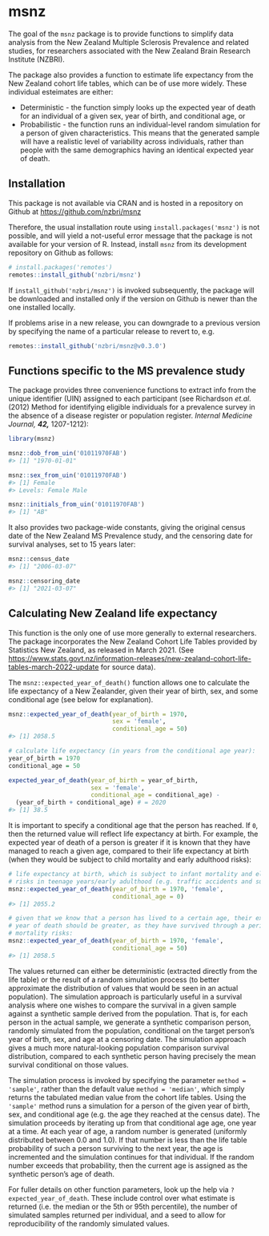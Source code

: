 
<!-- README.md is generated from README.Rmd. Please edit that file -->

# msnz

The goal of the `msnz` package is to provide functions to simplify data
analysis from the New Zealand Multiple Sclerosis Prevalence and related
studies, for researchers associated with the New Zealand Brain Research
Institute (NZBRI).

The package also provides a function to estimate life expectancy from
the New Zealand cohort life tables, which can be of use more widely.
These individual esteimates are either:

-   Deterministic - the function simply looks up the expected year of
    death for an individual of a given sex, year of birth, and
    conditional age, or
-   Probabilistic - the function runs an individual-level random
    simulation for a person of given characteristics. This means that
    the generated sample will have a realistic level of variability
    across individuals, rather than people with the same demographics
    having an identical expected year of death.

## Installation

This package is not available via CRAN and is hosted in a repository on
Github at <https://github.com/nzbri/msnz>

Therefore, the usual installation route using `install.packages('msnz')`
is not possible, and will yield a not-useful error message that the
package is not available for your version of R. Instead, install `msnz`
from its development repository on Github as follows:

``` r
# install.packages('remotes')
remotes::install_github('nzbri/msnz')
```

If `install_github('nzbri/msnz')` is invoked subsequently, the package
will be downloaded and installed only if the version on Github is newer
than the one installed locally.

If problems arise in a new release, you can downgrade to a previous
version by specifying the name of a particular release to revert to,
e.g.

``` r
remotes::install_github('nzbri/msnz@v0.3.0')
```

## Functions specific to the MS prevalence study

The package provides three convenience functions to extract info from
the unique identifier (UIN) assigned to each participant (see Richardson
*et.al.* (2012) Method for identifying eligible individuals for a
prevalence survey in the absence of a disease register or population
register. *Internal Medicine Journal,* ***42,*** 1207-1212):

``` r
library(msnz)

msnz::dob_from_uin('01011970FAB')
#> [1] "1970-01-01"

msnz::sex_from_uin('01011970FAB')
#> [1] Female
#> Levels: Female Male

msnz::initials_from_uin('01011970FAB')
#> [1] "AB"
```

It also provides two package-wide constants, giving the original census
date of the New Zealand MS Prevalence study, and the censoring date for
survival analyses, set to 15 years later:

``` r
msnz::census_date
#> [1] "2006-03-07"

msnz::censoring_date
#> [1] "2021-03-07"
```

## Calculating New Zealand life expectancy

This function is the only one of use more generally to external
researchers. The package incorporates the New Zealand Cohort Life Tables
provided by Statistics New Zealand, as released in March 2021. (See
<https://www.stats.govt.nz/information-releases/new-zealand-cohort-life-tables-march-2022-update>
for source data).

The `msnz::expected_year_of_death()` function allows one to calculate
the life expectancy of a New Zealander, given their year of birth, sex,
and some conditional age (see below for explanation).

``` r
msnz::expected_year_of_death(year_of_birth = 1970, 
                             sex = 'female', 
                             conditional_age = 50)
#> [1] 2058.5

# calculate life expectancy (in years from the conditional age year):
year_of_birth = 1970
conditional_age = 50

expected_year_of_death(year_of_birth = year_of_birth,
                       sex = 'female', 
                       conditional_age = conditional_age) - 
  (year_of_birth + conditional_age) # = 2020
#> [1] 38.5
```

It is important to specify a conditional age that the person has
reached. If `0`, then the returned value will reflect life expectancy at
birth. For example, the expected year of death of a person is greater if
it is known that they have managed to reach a given age, compared to
their life expectancy at birth (when they would be subject to child
mortality and early adulthood risks):

``` r
# life expectancy at birth, which is subject to infant mortality and elevated 
# risks in teenage years/early adulthood (e.g. traffic accidents and suicide):
msnz::expected_year_of_death(year_of_birth = 1970, 'female', 
                             conditional_age = 0)
#> [1] 2055.2

# given that we know that a person has lived to a certain age, their expected 
# year of death should be greater, as they have survived through a period of
# mortality risks:
msnz::expected_year_of_death(year_of_birth = 1970, 'female', 
                             conditional_age = 50)
#> [1] 2058.5
```

The values returned can either be deterministic (extracted directly from
the life table) or the result of a random simulation process (to better
approximate the distribution of values that would be seen in an actual
population). The simulation approach is particularly useful in a
survival analysis where one wishes to compare the survival in a given
sample against a synthetic sample derived from the population. That is,
for each person in the actual sample, we generate a synthetic comparison
person, randomly simulated from the population, conditional on the
target person’s year of birth, sex, and age at a censoring date. The
simulation approach gives a much more natural-looking population
comparison survival distribution, compared to each synthetic person
having precisely the mean survival conditional on those values.

The simulation process is invoked by specifying the parameter
`method = 'sample'`, rather than the default value `method = 'median'`,
which simply returns the tabulated median value from the cohort life
tables. Using the `'sample'` method runs a simulation for a person of
the given year of birth, sex, and conditional age (e.g. the age they
reached at the census date). The simulation proceeds by iterating up
from that conditional age age, one year at a time. At each year of age,
a random number is generated (uniformly distributed between 0.0 and
1.0). If that number is less than the life table probability of such a
person surviving to the next year, the age is incremented and the
simulation continues for that individual. If the random number exceeds
that probability, then the current age is assigned as the synthetic
person’s age of death.

For fuller details on other function parameters, look up the help via
`?expected_year_of_death`. These include control over what estimate is
returned (i.e. the median or the 5th or 95th percentile), the number of
simulated samples returned per individual, and a seed to allow for
reproducibility of the randomly simulated values.
